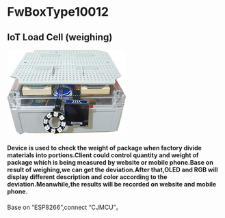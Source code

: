 FwBoxType10012
======
IoT Load Cell (weighing)
----
</t>![image](https://github.com/twhikari/FW-images/blob/main/Weighing.jpg)
#### Device is used to check the weight of package when factory divide materials into portions.Client could control quantity and weight of package which is being measured by website or mobile phone.Base on result of weighing,we can get the deviation.After that,OLED and RGB will display different description and color according to the deviation.Meanwhile,the results will be recorded on website and mobile phone.

Base on “ESP8266”,connect “CJMCU”。
